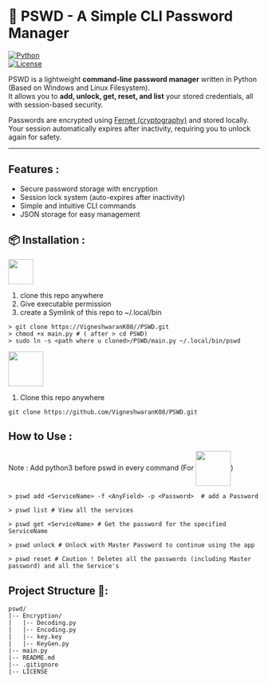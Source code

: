 # 🔐  PSWD - A Simple CLI Password Manager

[![Python](https://img.shields.io/badge/Python-3.x-blue?logo=python)](https://www.python.org/)  
[![License](https://img.shields.io/badge/License-MIT-green.svg)](LICENSE)  

PSWD is a lightweight **command-line password manager** written in Python (Based on Windows and Linux Filesystem).  
It allows you to **add, unlock, get, reset, and list** your stored credentials, all with session-based security.  

Passwords are encrypted using [Fernet (cryptography)](https://cryptography.io/en/latest/) and stored locally.  
Your session automatically expires after inactivity, requiring you to unlock again for safety.  

---

## Features :
- Secure password storage with encryption  
- Session lock system (auto-expires after inactivity)  
- Simple and intuitive CLI commands  
- JSON storage for easy management  

## 📦 Installation :

<img src = "https://www.logo.wine/a/logo/Linux/Linux-Logo.wine.svg"
width = "auto"
height = "50"
style="vertical-align:middle;" />
1. clone this repo anywhere
2. Give executable permission
3. create a Symlink of this repo to ~/.local/bin
```
> git clone https://VigneshwaranK08//PSWD.git
> chmod +x main.py # ( after > cd PSWD)
> sudo ln -s <path where u cloned>/PSWD/main.py ~/.local/bin/pswd
```
<img src= "https://www.logo.wine/a/logo/Microsoft_Windows/Microsoft_Windows-Logo.wine.svg"
height="70"
width="auto"
style="vertical-align:middle;" />
1. Clone this repo anywhere

```
git clone https://github.com/VigneshwaranK08/PSWD.git
```

## How to Use :

Note : Add python3 before pswd in every command (For <img src= "https://www.logo.wine/a/logo/Microsoft_Windows/Microsoft_Windows-Logo.wine.svg"
height="70"
width="auto"
style="vertical-align:middle;" />)

```
> pswd add <ServiceName> -f <AnyField> -p <Password>  # add a Password

> pswd list # View all the services

> pswd get <ServiceName> # Get the password for the specified ServiceName

> pswd unlock # Unlock with Master Password to continue using the app

> pswd reset # Caution ! Deletes all the passwords (including Master password) and all the Service's

```

## Project Structure 📂:

```
pswd/
|-- Encryption/
|   |-- Decoding.py
|   |-- Encoding.py
|   |-- key.key
|   |-- KeyGen.py
|-- main.py
|-- README.md
|-- .gitignore
|-- LICENSE
```
